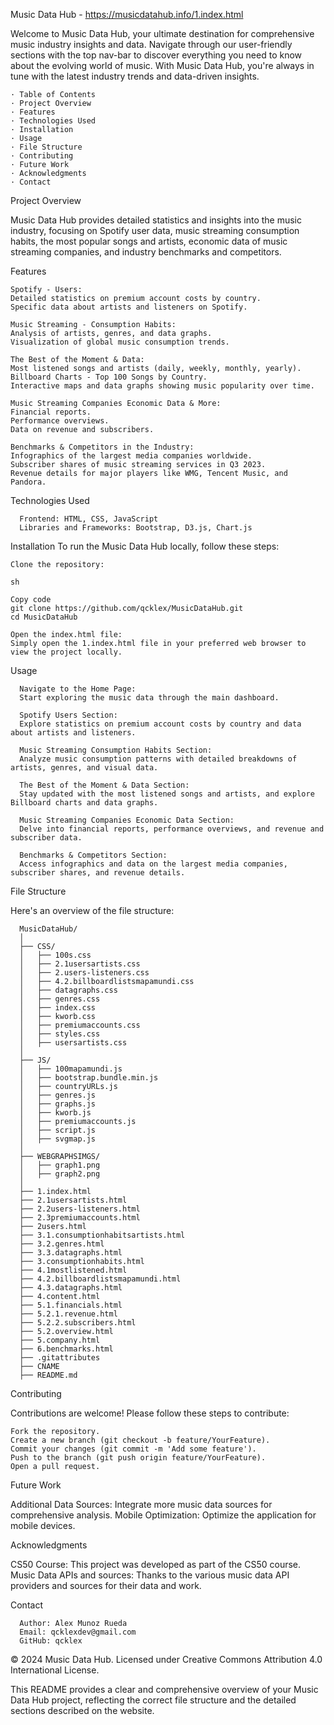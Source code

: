 Music Data Hub - https://musicdatahub.info/1.index.html

Welcome to Music Data Hub, your ultimate destination for comprehensive music industry insights and data. 
Navigate through our user-friendly sections with the top nav-bar to discover everything you need to know about the evolving world of music.
With Music Data Hub, you're always in tune with the latest industry trends and data-driven insights.

    · Table of Contents
    · Project Overview
    · Features
    · Technologies Used
    · Installation
    · Usage
    · File Structure
    · Contributing
    · Future Work
    · Acknowledgments
    · Contact


Project Overview

Music Data Hub provides detailed statistics and insights into the music industry, focusing on Spotify user data, music streaming consumption habits, 
the most popular songs and artists, economic data of music streaming companies, and industry benchmarks and competitors.


Features
    
    Spotify - Users:
    Detailed statistics on premium account costs by country.
    Specific data about artists and listeners on Spotify.
    
    Music Streaming - Consumption Habits:
    Analysis of artists, genres, and data graphs.
    Visualization of global music consumption trends.
    
    The Best of the Moment & Data:
    Most listened songs and artists (daily, weekly, monthly, yearly).
    Billboard Charts - Top 100 Songs by Country.
    Interactive maps and data graphs showing music popularity over time.
    
    Music Streaming Companies Economic Data & More:
    Financial reports.
    Performance overviews.
    Data on revenue and subscribers.
    
    Benchmarks & Competitors in the Industry:
    Infographics of the largest media companies worldwide.
    Subscriber shares of music streaming services in Q3 2023.
    Revenue details for major players like WMG, Tencent Music, and Pandora.


Technologies Used
    
      Frontend: HTML, CSS, JavaScript
      Libraries and Frameworks: Bootstrap, D3.js, Chart.js


Installation
  To run the Music Data Hub locally, follow these steps:
  
    Clone the repository:
    
    sh
    
    Copy code
    git clone https://github.com/qcklex/MusicDataHub.git
    cd MusicDataHub
    
    Open the index.html file:
    Simply open the 1.index.html file in your preferred web browser to view the project locally.

Usage

      Navigate to the Home Page:
      Start exploring the music data through the main dashboard.
      
      Spotify Users Section: 
      Explore statistics on premium account costs by country and data about artists and listeners.
      
      Music Streaming Consumption Habits Section: 
      Analyze music consumption patterns with detailed breakdowns of artists, genres, and visual data.
      
      The Best of the Moment & Data Section: 
      Stay updated with the most listened songs and artists, and explore Billboard charts and data graphs.
      
      Music Streaming Companies Economic Data Section: 
      Delve into financial reports, performance overviews, and revenue and subscriber data.
      
      Benchmarks & Competitors Section: 
      Access infographics and data on the largest media companies, subscriber shares, and revenue details.


File Structure

  Here's an overview of the file structure:
  
      MusicDataHub/
      │
      ├── CSS/
      │   ├── 100s.css
      │   ├── 2.1usersartists.css
      │   ├── 2.users-listeners.css
      │   ├── 4.2.billboardlistsmapamundi.css
      │   ├── datagraphs.css
      │   ├── genres.css
      │   ├── index.css
      │   ├── kworb.css
      │   ├── premiumaccounts.css
      │   ├── styles.css
      │   ├── usersartists.css
      │
      ├── JS/
      │   ├── 100mapamundi.js
      │   ├── bootstrap.bundle.min.js
      │   ├── countryURLs.js
      │   ├── genres.js
      │   ├── graphs.js
      │   ├── kworb.js
      │   ├── premiumaccounts.js
      │   ├── script.js
      │   ├── svgmap.js
      │
      ├── WEBGRAPHSIMGS/
      │   ├── graph1.png
      │   ├── graph2.png
      │
      ├── 1.index.html
      ├── 2.1usersartists.html
      ├── 2.2users-listeners.html
      ├── 2.3premiumaccounts.html
      ├── 2users.html
      ├── 3.1.consumptionhabitsartists.html
      ├── 3.2.genres.html
      ├── 3.3.datagraphs.html
      ├── 3.consumptionhabits.html
      ├── 4.1mostlistened.html
      ├── 4.2.billboardlistsmapamundi.html
      ├── 4.3.datagraphs.html
      ├── 4.content.html
      ├── 5.1.financials.html
      ├── 5.2.1.revenue.html
      ├── 5.2.2.subscribers.html
      ├── 5.2.overview.html
      ├── 5.company.html
      ├── 6.benchmarks.html
      ├── .gitattributes
      ├── CNAME
      ├── README.md


Contributing

  Contributions are welcome! Please follow these steps to contribute:
  
    Fork the repository.
    Create a new branch (git checkout -b feature/YourFeature).
    Commit your changes (git commit -m 'Add some feature').
    Push to the branch (git push origin feature/YourFeature).
    Open a pull request.


Future Work

  Additional Data Sources: Integrate more music data sources for comprehensive analysis.
  Mobile Optimization: Optimize the application for mobile devices.


Acknowledgments

  CS50 Course: This project was developed as part of the CS50 course.
  Music Data APIs and sources: Thanks to the various music data API providers and sources for their data and work.


Contact

      Author: Alex Munoz Rueda
      Email: qcklexdev@gmail.com
      GitHub: qcklex


© 2024 Music Data Hub. Licensed under Creative Commons Attribution 4.0 International License.

This README provides a clear and comprehensive overview of your Music Data Hub project, reflecting the correct file structure and the detailed sections described on the website.
